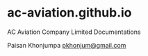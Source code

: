 # ac-aviation.github.io
AC Aviation Company Limited Documentations

Paisan Khonjumpa <pkhonjum@gmail.com>
